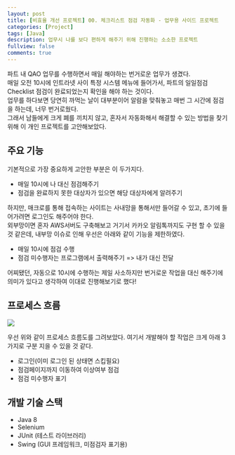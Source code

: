 ```yaml
---
layout: post
title: [비효율 개선 프로젝트] 00. 체크리스트 점검 자동화 - 업무용 사이드 프로젝트
categories: [Project]
tags: [Java]
description: 업무시 나를 보다 편하게 해주기 위해 진행하는 소소한 프로젝트
fullview: false
comments: true
---
```


파트 내 QAO 업무를 수행하면서 매일 해야하는 번거로운 업무가 생겼다.  
매일 오전 10시에 인트라넷 사이 특정 시스템 메뉴에 들어가서, 
파트의 일일점검 Checklist 점검이 완료되었는지 확인을 해야 하는 것이다.  
업무를 하다보면 당연히 까먹는 날이 대부분이어 알람을 맞춰놓고 매번 그 시간에 점검을 하는데, 너무 번거로웠다.  
그래서 남들에게 크게 폐를 끼치지 않고, 혼자서 자동화해서 해결할 수 있는 방법을 찾기 위해 이 개인 프로젝트를 고안해보았다.  

## 주요 기능

기본적으로 가장 중요하게 고안한 부분은 이 두가지다.  
* 매일 10시에 나 대신 점검해주기  
* 점검을 완료하지 못한 대상자가 있으면 해당 대상자에게 알려주기

하지만, 매크로를 통해 접속하는 사이트는 사내망을 통해서만 들어갈 수 있고, 초기에 들어가려면 로그인도 해주어야 한다.  
외부망이면 혼자 AWS서버도 구축해보고 거기서 카카오 알림톡까지도 구현 할 수 있을 것 같은데, 내부망 이슈로 인해 우선은 아래와 같이 기능을 제한하였다.  

* 매일 10시에 점검 수행
* 점검 미수행자는 프로그램에서 출력해주기 => 내가 대신 전달

어찌됐던, 자동으로 10시에 수행하는 제일 사소하지만 번거로운 작업을 대신 해주기에 의미가 있다고 생각하여 이대로 진행해보기로 했다!

## 프로세스 흐름

<p style="center">

<img src="https://user-images.githubusercontent.com/75205849/111065442-088d4380-84fd-11eb-99c2-b0691d0e95fa.png">
</p>


우선 위와 같이 프로세스 흐름도를 그려보았다. 여기서 개발해야 할 작업은 크게 아래 3가지로 구분 지을 수 있을 것 같다.  

* 로그인(이미 로그인 된 상태면 스킵필요)  
* 점검페이지까지 이동하여 이상여부 점검  
* 점검 미수행자 표기  

## 개발 기술 스택


* Java 8
* Selenium
* JUnit (테스트 라이브러리)
* Swing (GUI 프레임워크, 미점검자 표기용)

